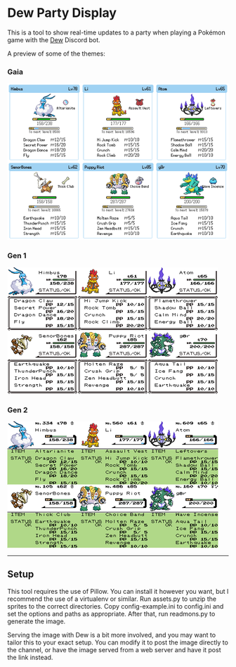 # Dew Party Display

This is a tool to show real-time updates to a party when playing a Pokémon game with the [Dew](https://github.com/screenshakes/Dew) Discord bot.

A preview of some of the themes:

### Gaia

![Gaia](demos/gaia.png)

### Gen 1

![Gen 1](demos/gen1.png)

### Gen 2

![Gen 2](demos/gen2.png)

---

## Setup

This tool requires the use of Pillow. You can install it however you want, but I recommend the use of a virtualenv or similar. Run assets.py to unzip the sprites to the correct directories. Copy config-example.ini to config.ini and set the options and paths as appropriate. After that, run readmons.py to generate the image.

Serving the image with Dew is a bit more involved, and you may want to tailor this to your exact setup. You can modify it to post the image directly to the channel, or have the image served from a web server and have it post the link instead.